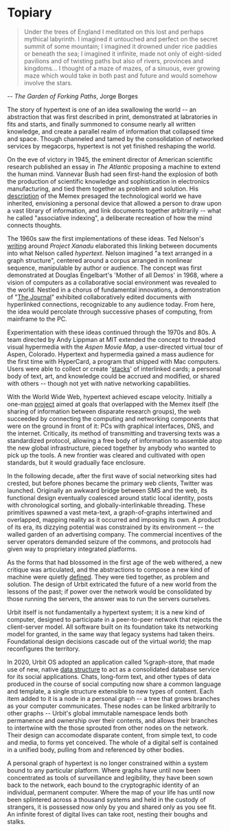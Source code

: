 # Topiary


> Under the trees of England I meditated on this lost and perhaps mythical labyrinth. I imagined it untouched and perfect on the secret summit of some mountain; I imagined it drowned under rice paddies or beneath the sea; I imagined it infinite, made not only of eight-sided pavilions and of twisting paths but also of rivers, provinces and kingdoms... I thought of a maze of mazes, of a sinuous, ever growing maze which would take in both past and future and would somehow involve the stars.


-- *The Garden of Forking Paths*, Jorge Borges


The story of hypertext is one of an idea swallowing the world -- an abstraction that was first described in print, demonstrated at labratories in fits and starts, and finally summoned to consume nearly all written knowledge, and create a parallel realm of information that collapsed time and space. Though channeled and tamed by the consolidation of networked services by megacorps, hypertext is not yet finished reshaping the world.


On the eve of victory in 1945, the eminent director of American scientific research published an essay in *The Atlantic* proposing a machine to extend the human mind. Vannevar Bush had seen first-hand the explosion of both the production of scientific knowledge and sophistication in electronics manufacturing, and tied them together as problem and solution. His [description](https://www.theatlantic.com/magazine/archive/1945/07/as-we-may-think/303881/
) of the Memex presaged the technological world we have inherited, envisioning a personal device that allowed a person to draw upon a vast library of information, and link documents together arbitrarily -- what he called "associative indexing", a deliberate recreation of how the mind connects thoughts.


The 1960s saw the first implementations of these ideas. Ted Nelson's [writing](https://archive.org/details/SelectedPapers1977/page/n15/mode/2up) around *Project Xanadu* elaborated this linking between documents into what Nelson called *hypertext*. Nelson imagined "a text arranged in a graph structure", centered around a corpus arranged in nonlinear sequence, manipulable by author or audience. The concept was first demonstrated at Douglas Engelbart's 'Mother of all Demos' in 1968, where a vision of computers as a collaborative social environment was revealed to the world. Nestled in a chorus of fundamental innovations, a demonstration of "[The Journal](https://www.dougengelbart.org/content/view/137/#7)" exhibited collaboratively edited documents with hyperlinked connections, recognizable to any audience today. From here, the idea would percolate through successive phases of computing, from mainframe to the PC.
 

Experimentation with these ideas continued through the 1970s and 80s. A team directed by Andy Lippman at MIT extended the concept to threaded visual hypermedia with the *Aspen Movie Map*, a user-directed virtual tour of Aspen, Colorado. Hypertext and hypermedia gained a mass audience for the first time with HyperCard, a program that shipped with Mac computers. Users were able to collect or create '[stacks](https://archive.org/details/hypercardstacks
)' of interlinked cards; a personal body of text, art, and knowledge could be accrued and modified, or shared with others -- though not yet with native networking capabilities. 


With the World Wide Web, hypertext achieved escape velocity. Initially a one-man [project](http://info.cern.ch/hypertext/WWW/TheProject.html) aimed at goals that overlapped with the Memex itself (the sharing of information between disparate research groups), the web succeeded by connecting the computing and networking components that were on the ground in front of it: PCs with graphical interfaces, DNS, and the internet. Critically, its method of transmitting and traversing texts was a standardized protocol, allowing a free body of information to assemble atop the new global infrastructure, pieced together by anybody who wanted to pick up the tools. A new frontier was cleared and cultivated with open standards, but it would gradually face enclosure.


In the following decade, after the first wave of social networking sites had crested, but before phones became the primary web clients, Twitter was launched. Originally an awkward bridge between SMS and the web, its functional design eventually coalesced around static local identity, posts with chronological sorting, and globally-interlinkable threading. These primitives spawned a vast meta-text, a graph-of-graphs intertwined and overlapped, mapping reality as it occurred and imposing its own. A product of its era, its dizzying potential was constrained by its environment -- the walled garden of an advertising company. The commercial incentives of the server operators demanded seizure of the commons, and protocols had given way to proprietary integrated platforms. 


As the forms that had blossomed in the first age of the web withered, a new critique was articulated, and the abstractions to compose a new kind of machine were quietly [defined](https://moronlab.blogspot.com/2010/01/urbit-functional-programming-from.html). They were tied together, as problem and solution. The design of Urbit extricated the future of a new world from the lessons of the past; if power over the network would be consolidated by those running the servers, the answer was to run the servers ourselves.


Urbit itself is not fundamentally a hypertext system; it is a new kind of computer, designed to participate in a peer-to-peer network that rejects the client-server model. All software built on its foundation take its networking model for granted, in the same way that legacy systems had taken theirs. Foundational design decisions cascade out of the virtual world; the map reconfigures the territory. 


In 2020, Urbit OS adopted an application called %graph-store, that made use of new, native [data structure](https://docs.google.com/document/d/1-Gwfg442kV3cdfG7NnWPEf2TMa3uLUTAKkZD70ALZkE/edit) to act as a consolidated database service for its social applications. Chats, long-form text, and other types of data produced in the course of social computing now share a common language and template, a single structure extensible to new types of content. Each item added to it is a node in a personal graph -- a tree that grows branches as your computer communicates. These nodes can be linked arbitrarily to other graphs -- Urbit's global immutable namespace lends both permanence and ownership over their contents, and allows their branches to intertwine with the those sprouted from other nodes on the network. Their design can accomodate disparate content, from simple text, to code and media, to forms yet conceived. The whole of a digital self is contained in a unified body, pulling from and referenced by other bodies. 


A personal graph of hypertext is no longer constrained within a system bound to any particular platform. Where graphs have until now been concentrated as tools of surveillance and legibility, they have been sown back to the network, each bound to the cryptographic identity of an individual, permanent computer. Where the map of your life has until now been splintered across a thousand systems and held in the custody of strangers, it is possessed now only by you and shared only as you see fit. An infinite forest of digital lives can take root, nesting their boughs and stalks.


